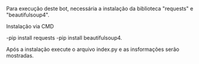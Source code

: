 Para execução deste bot, necessária a instalação da biblioteca "requests" e "beautifulsoup4".

Instalação via CMD

-pip install requests
-pip install beautifulsoup4.

Após a instalação execute o arquivo index.py e as insformações serão mostradas.
